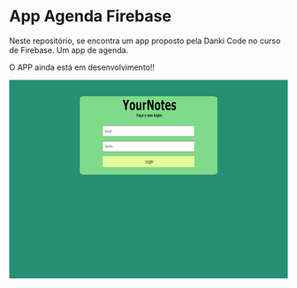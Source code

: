 # App Agenda Firebase

Neste repositório, se encontra um app proposto pela Danki Code no curso de Firebase. Um app de agenda.

O APP ainda está em desenvolvimento!!

<p align="center">
	<img width="640" height="360" src="imagens-para-README/01.png">
</p>